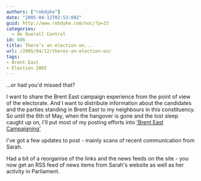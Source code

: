 ```yaml
---
authors: ["robdyke"]
date: "2005-04-12T02:53:00Z"
guid: http://www.robdyke.com/noc/?p=23
categories:
  - No Overall Control
id: 686
title: There’s an election on...
url: /2005/04/12/theres-an-election-on/
tags:
- Brent East
- Election 2005
---
```

...or had you'd missed that?

I want to share the Brent East campaign experience from the point of view of the electorate. And I want to distribute information about the candidates and the parties standing in Brent East to my neighbours in this constituency. So until the 6th of May, when the hangover is gone and the lost sleep caught up on, I'll put most of my posting efforts into ['Brent East Campaigning'](http://becampaign.blogspot.com/)

I've got a few updates to post - mainly scans of recent communication from Sarah.

Had a bit of a reorganise of the links and the news feeds on the site - you now get an RSS feed of news items from Sarah's website as well as her activity in Parliament.